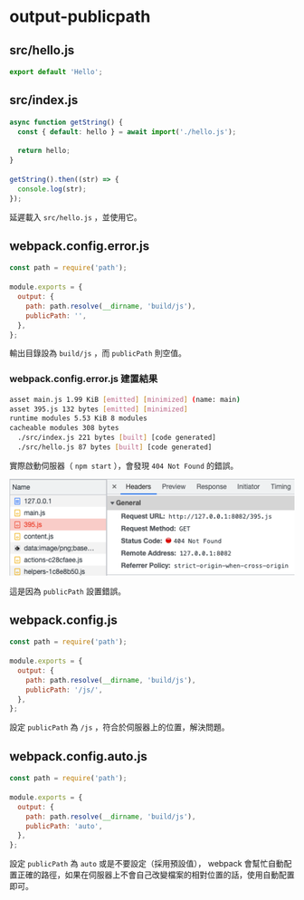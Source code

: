 # output-publicpath

## src/hello.js

```js
export default 'Hello';
```

## src/index.js

```js
async function getString() {
  const { default: hello } = await import('./hello.js');

  return hello;
}

getString().then((str) => {
  console.log(str);
});
```

延遲載入 `src/hello.js` ，並使用它。

## webpack.config.error.js

```js
const path = require('path');

module.exports = {
  output: {
    path: path.resolve(__dirname, 'build/js'),
    publicPath: '',
  },
};
```

輸出目錄設為 `build/js` ，而 `publicPath` 則空值。

### webpack.config.error.js 建置結果

```bash
asset main.js 1.99 KiB [emitted] [minimized] (name: main)
asset 395.js 132 bytes [emitted] [minimized]
runtime modules 5.53 KiB 8 modules
cacheable modules 308 bytes
  ./src/index.js 221 bytes [built] [code generated]
  ./src/hello.js 87 bytes [built] [code generated]
```

實際啟動伺服器（ `npm start` ），會發現 `404 Not Found` 的錯誤。

![result](./readme-assets/result.png)

這是因為 `publicPath` 設置錯誤。

## webpack.config.js

```js
const path = require('path');

module.exports = {
  output: {
    path: path.resolve(__dirname, 'build/js'),
    publicPath: '/js/',
  },
};
```

設定 `publicPath` 為 `/js` ，符合於伺服器上的位置，解決問題。

## webpack.config.auto.js

```js
const path = require('path');

module.exports = {
  output: {
    path: path.resolve(__dirname, 'build/js'),
    publicPath: 'auto',
  },
};
```

設定 `publicPath` 為 `auto` 或是不要設定（採用預設值）， webpack 會幫忙自動配置正確的路徑，如果在伺服器上不會自己改變檔案的相對位置的話，使用自動配置即可。
